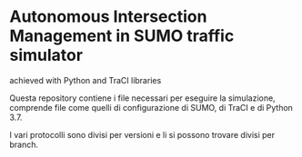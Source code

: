 # Autonomous Intersection Management in SUMO traffic simulator
achieved with Python and TraCI libraries

Questa repository contiene i file necessari per eseguire la simulazione, comprende file come quelli di configurazione di SUMO, di TraCI e di Python 3.7.

I vari protocolli sono divisi per versioni e li si possono trovare divisi per branch.